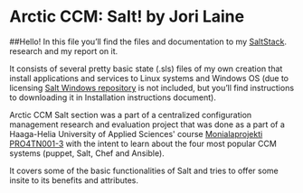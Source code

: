 ﻿Arctic CCM: Salt! by Jori Laine
===================

##Hello!
In this file you’ll find the files and documentation to my [SaltStack](https://docs.saltstack.com/en/latest/contents.html). research and my report on it.

It consists of several pretty basic state (.sls) files of my own creation that install applications and services to Linux systems and Windows OS (due to licensing [Salt Windows repository](https://docs.saltstack.com/en/latest/topics/windows/windows-package-manager.html) is not included, but you’ll find instructions to downloading it in Installation instructions document). 

Arctic CCM Salt section was a part of a centralized configuration management research and evaluation project that was done as a part of a Haaga-Helia University of Applied Sciences' course [Monialaprojekti PRO4TN001-3](http://www.haaga-helia.fi/fi/opinto-opas/opintojaksokuvaukset/PRO4TN001) with the intent to learn about the four most popular CCM systems (puppet, Salt, Chef and Ansible).

It covers some of the basic functionalities of Salt and tries to offer some insite to its benefits and attributes.

